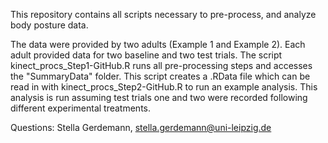 This repository contains all scripts necessary to pre-process, and analyze body posture data. 

The data were provided by two adults (Example 1 and Example 2). Each adult provided data for two baseline and two test trials. The script kinect_procs_Step1-GitHub.R runs all pre-processing steps and accesses the "SummaryData" folder. This script creates a .RData file which can be read in with kinect_procs_Step2-GitHub.R to run an example analysis. This analysis is run assuming test trials one and two were recorded following different experimental treatments. 

Questions: Stella Gerdemann, stella.gerdemann@uni-leipzig.de
